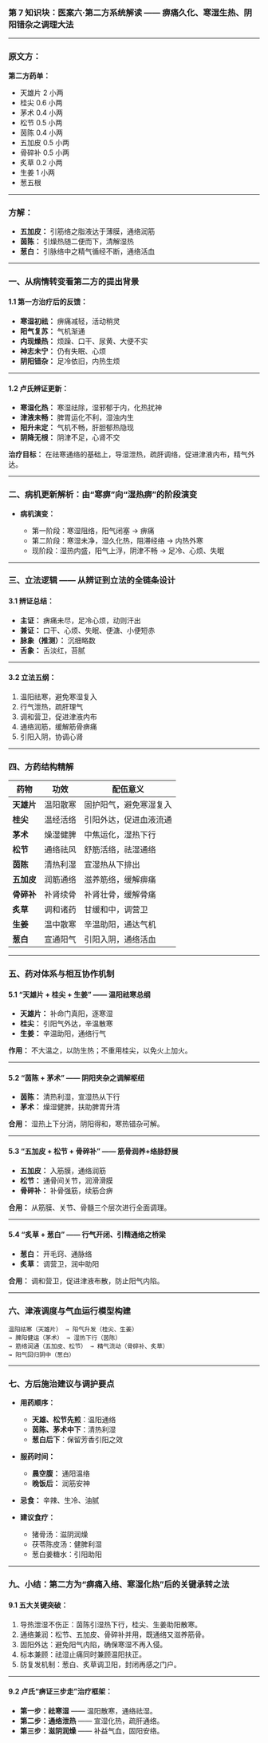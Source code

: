 ### 第 7 知识块：医案六·第二方系统解读 —— 痹痛久化、寒湿生热、阴阳错杂之调理大法

---

### **原文方：**

**第二方药单：**

- 天雄片 2 小两
- 桂尖 0.6 小两
- 茅术 0.4 小两
- 松节 0.5 小两
- 茵陈 0.4 小两
- 五加皮 0.5 小两
- 骨碎补 0.5 小两
- 炙草 0.2 小两
- 生姜 1 小两
- 葱五根

---

### **方解：**

- **五加皮：** 引筋络之脂液达于薄膜，通络润筋
- **茵陈：** 引燥热随二便而下，清解湿热
- **葱白：** 引脉络中之精气循经不断，通络活血

---

### **一、从病情转变看第二方的提出背景**

#### **1.1 第一方治疗后的反馈：**

- **寒湿初祛：** 痹痛减轻，活动稍灵
- **阳气复苏：** 气机渐通
- **内现燥热：** 烦躁、口干、尿黄、大便不实
- **神志未宁：** 仍有失眠、心烦
- **阴阳错杂：** 足冷依旧，内热生烦

---

#### **1.2 卢氏辨证更新：**

- **寒湿化热：** 寒湿祛除，湿邪郁于内，化热扰神
- **津液未畅：** 脾胃运化不利，湿浊内生
- **阳升未定：** 气机不畅，肝胆郁热隐现
- **阴降无根：** 阴津不足，心肾不交

**治疗目标：**
在祛寒通络的基础上，导湿泄热，疏肝调络，促进津液内布，精气外达。

---

### **二、病机更新解析：由“寒痹”向“湿热痹”的阶段演变**

- **病机演变：**

  - 第一阶段：寒湿阻络，阳气闭塞 → 痹痛
  - 第二阶段：寒湿未净，湿久化热，阻滞经络 → 内热外寒
  - 现阶段：湿热内盛，阳气上浮，阴津不畅 → 足冷、心烦、失眠

---

### **三、立法逻辑 —— 从辨证到立法的全链条设计**

#### **3.1 辨证总结：**

- **主证：** 痹痛未尽，足冷心烦，动则汗出
- **兼证：** 口干、心烦、失眠、便溏、小便短赤
- **脉象（推测）：** 沉细略数
- **舌象：** 舌淡红，苔腻

---

#### **3.2 立法五纲：**

1. 温阳祛寒，避免寒湿复入
2. 行气泄热，疏肝理气
3. 调和营卫，促进津液内布
4. 通络润筋，缓解筋骨痹痛
5. 引阳入阴，协调心肾

---

### **四、方药结构精解**

| **药物**   | **功效** | **配伍意义**           |
| ---------- | -------- | ---------------------- |
| **天雄片** | 温阳散寒 | 固护阳气，避免寒湿复入 |
| **桂尖**   | 温经活络 | 引阳外达，促进血液流通 |
| **茅术**   | 燥湿健脾 | 中焦运化，湿热下行     |
| **松节**   | 通络祛风 | 舒筋活络，祛湿通络     |
| **茵陈**   | 清热利湿 | 宣湿热从下排出         |
| **五加皮** | 润筋通络 | 滋养筋络，缓解痹痛     |
| **骨碎补** | 补肾续骨 | 补肾壮骨，缓解骨痛     |
| **炙草**   | 调和诸药 | 甘缓和中，调营卫       |
| **生姜**   | 温中散寒 | 辛温助阳，通达气机     |
| **葱白**   | 宣通阳气 | 引阳入阴，通络活血     |

---

### **五、药对体系与相互协作机制**

#### **5.1 “天雄片 + 桂尖 + 生姜” —— 温阳祛寒总纲**

- **天雄片：** 补命门真阳，逐寒湿
- **桂尖：** 引阳气外达，辛温散寒
- **生姜：** 辛温助阳，通络行气

**作用：**
不大温之，以防生热；不重用桂尖，以免火上加火。

---

#### **5.2 “茵陈 + 茅术” —— 阴阳夹杂之调解枢纽**

- **茵陈：** 清热利湿，宣湿热从下行
- **茅术：** 燥湿健脾，扶助脾胃升清

**合用：**
湿热上下分消，阴阳得和，寒热错杂可解。

---

#### **5.3 “五加皮 + 松节 + 骨碎补” —— 筋骨润养+络脉舒展**

- **五加皮：** 入筋膜，通络润筋
- **松节：** 通骨间关节，润滑滑膜
- **骨碎补：** 补骨强筋，续筋合痹

**合用：**
从筋膜、关节、骨髓三个层次进行全面调理。

---

#### **5.4 “炙草 + 葱白” —— 行气开闭、引精通络之桥梁**

- **葱白：** 开毛窍、通脉络
- **炙草：** 调营卫，润中助阳

**合用：**
调和营卫，促进津液布散，防止阳气内陷。

---

### **六、津液调度与气血运行模型构建**

```
温阳祛寒（天雄片） → 阳气升发（桂尖、生姜）
→ 脾阳健运（茅术） → 湿热下行（茵陈）
→ 筋络润通（五加皮、松节） → 精气流动（骨碎补、炙草）
→ 阳气回归阴中（葱白）
```

---

### **七、方后施治建议与调护要点**

- **用药顺序：**

  - **天雄、松节先煎**：温阳通络
  - **茵陈、茅术中下**：清热利湿
  - **葱白后下**：保留芳香引阳之效

- **服药时间：**

  - **晨空腹：** 通阳温络
  - **晚饭后：** 润筋安神

- **忌食：** 辛辣、生冷、油腻

- **建议食疗：**

  - 猪骨汤：滋阴润燥
  - 茯苓陈皮汤：健脾利湿
  - 葱白姜糖水：引阳助阳

---

### **九、小结：第二方为“痹痛入络、寒湿化热”后的关键承转之法**

#### **9.1 五大关键突破：**

1. 导热泄湿不伤正：茵陈引湿热下行，桂尖、生姜助阳散寒。
2. 通络兼润：松节、五加皮、骨碎补并用，既通络又滋养筋骨。
3. 固阳外达：避免阳气内陷，确保寒湿不再入侵。
4. 标本兼顾：祛湿止痛同时兼顾温阳扶正。
5. 防复发机制：葱白、炙草调卫阳，封闭再感之门户。

---

#### **9.2 卢氏“痹证三步走”治疗框架：**

- **第一步：祛寒湿** —— 温阳散寒，通络祛湿。
- **第二步：通络泄热** —— 宣湿化热，疏肝通络。
- **第三步：滋阴润燥** —— 补益气血，固阳安络。
